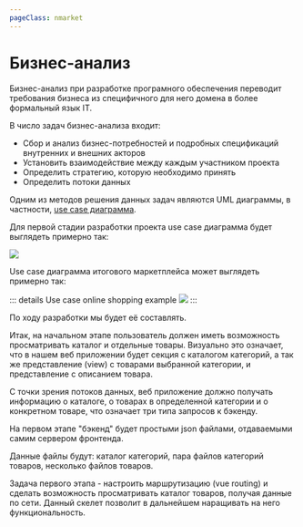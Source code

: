 ```yaml
---
pageClass: nmarket
---
```

# Бизнес-анализ

Бизнес-анализ при разработке програмного обеспечения переводит требования бизнеса из специфичного для него домена в более формальный язык IT.

В число задач бизнес-анализа входит:

- Сбор и анализ бизнес-потребностей и подробных спецификаций внутренних и внешних акторов
- Установить взаимодействие между каждым участником проекта
- Определить стратегию, которую необходимо принять
- Определить потоки данных

Одним из методов решения данных задач являются UML диаграммы, в частности, [use case диаграмма](https://en.wikipedia.org/wiki/Use_case_diagram).

Для первой стадии разработки проекта use case диаграмма будет выглядеть примерно так:

![](/nmarket/assets/images/use-case-stage-1.png)

Use case диaграмма итогового маркетплейса может выглядеть примерно так:

::: details Use case online shopping example
![](/nmarket/assets/images/use-case-online-shopping-example.jpg)
:::

По ходу разработки мы будет её составлять.

Итак, на начальном этапе пользователь должен иметь возможность просматривать каталог и отдельные товары. Визуально это означает, что в нашем веб приложении будет секция с каталогом категорий, а так же представление (view) с товарами выбранной категории, и представление с описанием товара.

С точки зрения потоков данных, веб приложение должно получать информацию о каталоге, о товарах в определенной категории и о конкретном товаре, что означает три типа запросов к бэкенду.

На первом этапе "бэкенд" будет простыми json файлами, отдаваемыми самим сервером фронтенда.

Данные файлы будут: каталог категорий, пара файлов категорий товаров, несколько файлов товаров.

Задача первого этапа - настроить маршрутизацию (vue routing) и сделать возможность просматривать каталог товаров, получая данные по сети. Данный скелет позволит в дальнейшем наращивать на него функциональность.